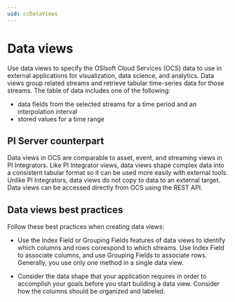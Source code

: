 ```yaml
---
uid: ccDataViews
---
```


# Data views

Use data views to specify the OSIsoft Cloud Services (OCS) data to use in external applications for visualization, data science, and analytics. Data views group related streams and retrieve tabular time-series data for those streams. The table of data includes one of the following:

- data fields from the selected streams for a time period and an interpolation interval
- stored values for a time range 

## <a name="data-views-pi-integrators"></a>PI Server counterpart

Data views in OCS are comparable to asset, event, and streaming views in PI Integrators. Like PI Integrator views, data views shape complex data into a consistent tabular format so it can be used more easily with external tools. Unlike PI Integrators, data views do not copy to data to an external target. Data views can be accessed directly from OCS using the REST API.

## <a name="data-views-bp"></a>Data views best practices

Follow these best practices when creating data views:

- Use the Index Field or Grouping Fields features of data views to identify which columns and rows correspond to which streams. Use Index Field to associate columns, and use Grouping Fields to associate rows. Generally, you use only one method in a single data view. 

- Consider the data shape that your application requires in order to accomplish your goals before you start building a data view. Consider how the columns should be organized and labeled.